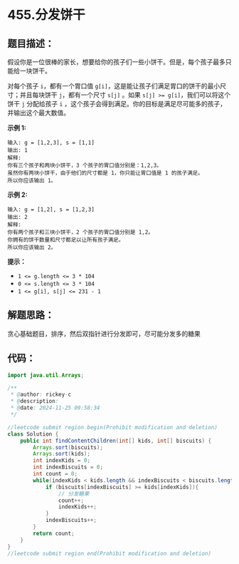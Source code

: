 ​	

# 455.分发饼干

## 题目描述：

假设你是一位很棒的家长，想要给你的孩子们一些小饼干。但是，每个孩子最多只能给一块饼干。

对每个孩子 `i`，都有一个胃口值 `g[i]`，这是能让孩子们满足胃口的饼干的最小尺寸；并且每块饼干 `j`，都有一个尺寸 `s[j]` 。如果 `s[j] >= g[i]`，我们可以将这个饼干 `j` 分配给孩子 `i` ，这个孩子会得到满足。你的目标是满足尽可能多的孩子，并输出这个最大数值。

 

**示例 1:**

```
输入: g = [1,2,3], s = [1,1]
输出: 1
解释: 
你有三个孩子和两块小饼干，3 个孩子的胃口值分别是：1,2,3。
虽然你有两块小饼干，由于他们的尺寸都是 1，你只能让胃口值是 1 的孩子满足。
所以你应该输出 1。
```

**示例 2:**

```
输入: g = [1,2], s = [1,2,3]
输出: 2
解释: 
你有两个孩子和三块小饼干，2 个孩子的胃口值分别是 1,2。
你拥有的饼干数量和尺寸都足以让所有孩子满足。
所以你应该输出 2。
```

 

**提示：**

+ `1 <= g.length <= 3 * 104`
+ `0 <= s.length <= 3 * 104`
+ `1 <= g[i], s[j] <= 231 - 1`

 

## 解题思路：

贪心基础题目，排序，然后双指针进行分发即可，尽可能分发多的糖果

## 代码：

```java
import java.util.Arrays;

/**
 * @author: rickey-c
 * @description:
 * @date: 2024-11-25 09:58:34
 */

//leetcode submit region begin(Prohibit modification and deletion)
class Solution {
    public int findContentChildren(int[] kids, int[] biscuits) {
        Arrays.sort(biscuits);
        Arrays.sort(kids);
        int indexKids = 0;
        int indexBiscuits = 0;
        int count = 0;
        while(indexKids < kids.length && indexBiscuits < biscuits.length){
            if (biscuits[indexBiscuits] >= kids[indexKids]){
                // 分发糖果
                count++;
                indexKids++;
            }
            indexBiscuits++;
        }
        return count;
    }
}
//leetcode submit region end(Prohibit modification and deletion)
```



